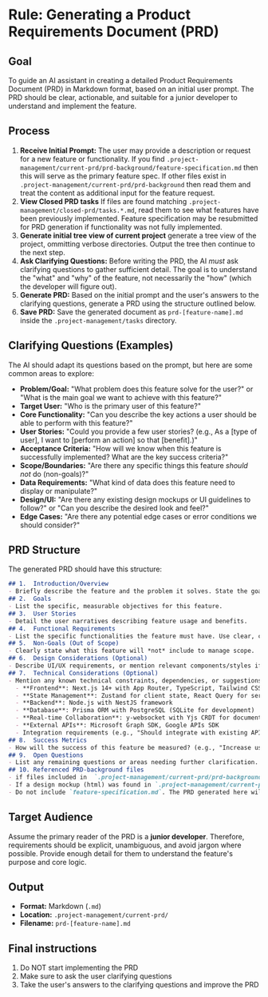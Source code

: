 # Rule: Generating a Product Requirements Document (PRD)

## Goal

To guide an AI assistant in creating a detailed Product Requirements Document (PRD) in Markdown format, based on an initial user prompt. The PRD should be clear, actionable, and suitable for a junior developer to understand and implement the feature.

## Process

1.  **Receive Initial Prompt:** The user may provide a description or request for a new feature or functionality. If you find `.project-management/current-prd/prd-background/feature-specification.md` then this will serve as the primary feature spec.  If other files exist in `.project-management/current-prd/prd-background` then read them and treat the content as additional input for the feature request.
2.  **View Closed PRD tasks** If files are found matching `.project-management/closed-prd/tasks.*.md`, read them to see what features have been previously implemented.  Feature specification may be resubmitted for PRD generation if functionality was not fully implemented.
3.  **Generate initial tree view of current project** generate a tree view of the project, ommitting verbose directories.  Output the tree then continue to the next step.
4.  **Ask Clarifying Questions:** Before writing the PRD, the AI *must* ask clarifying questions to gather sufficient detail. The goal is to understand the "what" and "why" of the feature, not necessarily the "how" (which the developer will figure out).
5.  **Generate PRD:** Based on the initial prompt and the user's answers to the clarifying questions, generate a PRD using the structure outlined below.
6.  **Save PRD:** Save the generated document as `prd-[feature-name].md` inside the `.project-management/tasks` directory.

## Clarifying Questions (Examples)

The AI should adapt its questions based on the prompt, but here are some common areas to explore:

*   **Problem/Goal:** "What problem does this feature solve for the user?" or "What is the main goal we want to achieve with this feature?"
*   **Target User:** "Who is the primary user of this feature?"
*   **Core Functionality:** "Can you describe the key actions a user should be able to perform with this feature?"
*   **User Stories:** "Could you provide a few user stories? (e.g., As a [type of user], I want to [perform an action] so that [benefit].)"
*   **Acceptance Criteria:** "How will we know when this feature is successfully implemented? What are the key success criteria?"
*   **Scope/Boundaries:** "Are there any specific things this feature *should not* do (non-goals)?"
*   **Data Requirements:** "What kind of data does this feature need to display or manipulate?"
*   **Design/UI:** "Are there any existing design mockups or UI guidelines to follow?" or "Can you describe the desired look and feel?"
*   **Edge Cases:** "Are there any potential edge cases or error conditions we should consider?"

## PRD Structure

The generated PRD should have this structure:
```markdown
## 1.  Introduction/Overview
- Briefly describe the feature and the problem it solves. State the goal.
## 2.  Goals
- List the specific, measurable objectives for this feature.
## 3.  User Stories
- Detail the user narratives describing feature usage and benefits.
## 4.  Functional Requirements
- List the specific functionalities the feature must have. Use clear, concise language (e.g., "The system must allow users to upload a profile picture."). Number these requirements.
## 5.  Non-Goals (Out of Scope)
- Clearly state what this feature will *not* include to manage scope.
## 6.  Design Considerations (Optional)
- Describe UI/UX requirements, or mention relevant components/styles if applicable. 
## 7.  Technical Considerations (Optional)
- Mention any known technical constraints, dependencies, or suggestions. Consider the project's tech stack:
  - **Frontend**: Next.js 14+ with App Router, TypeScript, Tailwind CSS + DaisyUI components
  - **State Management**: Zustand for client state, React Query for server state
  - **Backend**: Node.js with NestJS framework
  - **Database**: Prisma ORM with PostgreSQL (SQLite for development)
  - **Real-time Collaboration**: y-websocket with Yjs CRDT for document sync
  - **External APIs**: Microsoft Graph SDK, Google APIs SDK
  - Integration requirements (e.g., "Should integrate with existing API endpoints", "Use DaisyUI modal components", "Leverage Prisma models", "Implement real-time collaboration with y-websocket")
## 8.  Success Metrics
- How will the success of this feature be measured? (e.g., "Increase user engagement by 10%", "Reduce support tickets related to X").
## 9.  Open Questions
- List any remaining questions or areas needing further clarification.
## 10. Referenced PRD-background files
- if files included in  `.project-management/current-prd/prd-background` contain focused and specific guidance, reference the file (full file path) here with a description of what it describes
- If a design mockup (html) was found in `.project-management/current-prd/prd-background`, then make explcit reference to this file with the full path.
- Do not include `feature-specification.md`. The PRD generated here will suffice as the source of truth for this feature once generated.
```
## Target Audience

Assume the primary reader of the PRD is a **junior developer**. Therefore, requirements should be explicit, unambiguous, and avoid jargon where possible. Provide enough detail for them to understand the feature's purpose and core logic.

## Output

*   **Format:** Markdown (`.md`)
*   **Location:** `.project-management/current-prd/`
*   **Filename:** `prd-[feature-name].md`

## Final instructions

1. Do NOT start implementing the PRD
2. Make sure to ask the user clarifying questions
3. Take the user's answers to the clarifying questions and improve the PRD